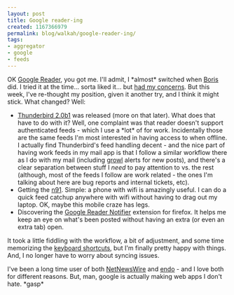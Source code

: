 ```yaml
---
layout: post
title: Google reader-ing
created: 1167366979
permalink: blog/walkah/google-reader-ing/
tags:
- aggregator
- google
- feeds
---
```

<p>OK <a href="http://reader.google.com/">Google Reader</a>, you got me. I'll admit, I *almost* switched when <a href="http://www.bmannconsulting.com/blog/bmann/switching-to-google-reader">Boris</a> did. I tried it at the time... sorta liked it... but <a href="http://www.bmannconsulting.com/blog/bmann/switching-to-google-reader#comment-134976">had my concerns</a>. But this week, I've re-thought my position, given it another try, and I think it might stick. What changed? Well:</p>
<ul>
<li><a href="http://www.mozilla.com/en-US/thunderbird/releases/2.0b1.html">Thunderbird 2.0b1</a> was released (more on that later). What does that have to do with it? Well, one complaint was that reader doesn't support authenticated feeds - which I use a *lot* of for work. Incidentally those are the same feeds I'm most interested in having access to when offline. I actually find Thunderbird's feed handling decent - and the nice part of having work feeds in my mail app is that I follow a similar workflow there as I do with my mail (including <a href="http://www.growl.info/">growl</a> alerts for new posts), and there's a clear separation between stuff I <em>need</em> to pay attention to vs. the rest (although, most of the feeds I follow are work related - the ones I'm talking about here are bug reports and internal tickets, etc).</li>
<li>Getting the <a href="http://walkah.net/blog/walkah/nokia-n91">n91</a>. Simple: a phone with wifi is amazingly useful. I can do a quick feed catchup anywhere with wifi without having to drag out my laptop. OK, maybe this mobile craze has legs.</a>
<li>Discovering the <a href="https://addons.mozilla.org/firefox/3977/">Google Reader Notifier</a> extension for firefox. It helps me keep an eye on what's been posted without having an extra (or even an extra tab) open.</li>
</ul>
<p>It took a little fiddling with the workflow, a bit of adjustment,  and some time memorizing the <a href="http://www.google.com/help/reader/faq.html#shortcuts">keyboard shortcuts</a>, but I'm finally pretty happy with things. And, I no longer have to worry about syncing issues.</p>
<p>I've been a long time user of both <a href="http://ranchero.com/netnewswire/">NetNewsWire</a> and <a href="http://kula.jp/software/endo/">endo</a> - and I love both for different reasons. But, man, google is actually making web apps I don't hate. *gasp*</p>
